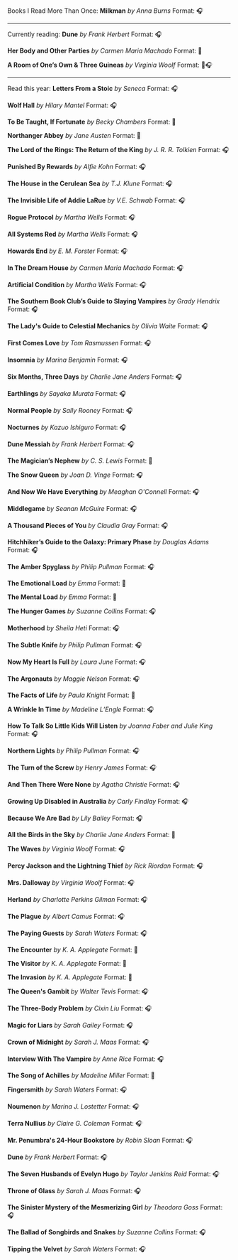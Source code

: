 Books I Read More Than Once:
**Milkman**
*by Anna Burns*
Format: 🎧

---

Currently reading:
**Dune**
*by Frank Herbert*
Format: 🎧

**Her Body and Other Parties**
*by Carmen Maria Machado*
Format: 📖

**A Room of One’s Own & Three Guineas**
*by Virginia Woolf*
Format: 💾🎧

---

Read this year:
**Letters From a Stoic**
*by Seneca*
Format: 🎧

**Wolf Hall**
*by Hilary Mantel*
Format: 🎧

**To Be Taught, If Fortunate**
*by Becky Chambers*
Format: 📖

**Northanger Abbey**
*by Jane Austen*
Format: 💾

**The Lord of the Rings: The Return of the King**
*by J. R. R. Tolkien*
Format: 🎧

**Punished By Rewards**
*by Alfie Kohn*
Format: 🎧

**The House in the Cerulean Sea**
*by T.J. Klune*
Format: 🎧

**The Invisible Life of Addie LaRue**
*by V.E. Schwab*
Format: 🎧

**Rogue Protocol**
*by Martha Wells*
Format: 🎧

**All Systems Red**
*by Martha Wells*
Format: 🎧

**Howards End**
*by E. M. Forster*
Format: 🎧

**In The Dream House**
*by Carmen Maria Machado*
Format: 🎧

**Artificial Condition**
*by Martha Wells*
Format: 🎧

**The Southern Book Club’s Guide to Slaying Vampires**
*by Grady Hendrix*
Format: 🎧

**The Lady's Guide to Celestial Mechanics**
*by Olivia Waite*
Format: 🎧

**First Comes Love**
*by Tom Rasmussen*
Format: 🎧

**Insomnia**
*by Marina Benjamin*
Format: 🎧

**Six Months, Three Days**
*by Charlie Jane Anders*
Format: 🎧

**Earthlings**
*by Sayaka Murata*
Format: 🎧

**Normal People**
*by Sally Rooney*
Format: 🎧

**Nocturnes**
*by Kazuo Ishiguro*
Format: 🎧

**Dune Messiah**
*by Frank Herbert*
Format: 🎧

**The Magician’s Nephew**
*by C. S. Lewis*
Format: 📖

**The Snow Queen**
*by Joan D. Vinge*
Format: 🎧

**And Now We Have Everything**
*by Meaghan O'Connell*
Format: 🎧

**Middlegame**
*by Seanan McGuire*
Format: 🎧

**A Thousand Pieces of You**
*by Claudia Gray*
Format: 🎧

**Hitchhiker’s Guide to the Galaxy: Primary Phase**
*by Douglas Adams*
Format: 🎧

**The Amber Spyglass**
*by Philip Pullman*
Format: 🎧

**The Emotional Load**
*by Emma*
Format: 📖

**The Mental Load**
*by Emma*
Format: 📖

**The Hunger Games**
*by Suzanne Collins*
Format: 🎧

**Motherhood**
*by Sheila Heti*
Format: 🎧

**The Subtle Knife**
*by Philip Pullman*
Format: 🎧

**Now My Heart Is Full**
*by Laura June*
Format: 🎧

**The Argonauts**
*by Maggie Nelson*
Format: 🎧

**The Facts of Life**
*by Paula Knight*
Format: 💾

**A Wrinkle In Time**
*by Madeline L’Engle*
Format: 🎧

**How To Talk So Little Kids Will Listen**
*by Joanna Faber and Julie King*
Format: 🎧

**Northern Lights**
*by Philip Pullman*
Format: 🎧

**The Turn of the Screw**
*by Henry James*
Format: 🎧

**And Then There Were None**
*by Agatha Christie*
Format: 🎧

**Growing Up Disabled in Australia**
*by Carly Findlay*
Format: 🎧

**Because We Are Bad**
*by Lily Bailey*
Format: 🎧

**All the Birds in the Sky**
*by Charlie Jane Anders*
Format: 💾

**The Waves**
*by Virginia Woolf*
Format: 🎧

**Percy Jackson and the Lightning Thief**
*by Rick Riordan*
Format: 🎧

**Mrs. Dalloway**
*by Virginia Woolf*
Format: 🎧

**Herland**
*by Charlotte Perkins Gilman*
Format: 🎧

**The Plague**
*by Albert Camus*
Format: 🎧

**The Paying Guests**
*by Sarah Waters*
Format: 🎧

**The Encounter**
*by K. A. Applegate*
Format: 💾

**The Visitor**
*by K. A. Applegate*
Format: 💾

**The Invasion**
*by K. A. Applegate*
Format: 💾

**The Queen's Gambit**
*by Walter Tevis*
Format: 🎧

**The Three-Body Problem**
*by Cixin Liu*
Format: 🎧

**Magic for Liars**
*by Sarah Gailey*
Format: 🎧

**Crown of Midnight**
*by Sarah J. Maas*
Format: 🎧

**Interview With The Vampire**
*by Anne Rice*
Format: 🎧

**The Song of Achilles**
*by Madeline Miller*
Format: 💾

**Fingersmith**
*by Sarah Waters*
Format: 🎧

**Noumenon**
*by Marina J. Lostetter*
Format: 🎧

**Terra Nullius**
*by Claire G. Coleman*
Format: 🎧

**Mr. Penumbra's 24-Hour Bookstore**
*by Robin Sloan*
Format: 🎧

**Dune**
*by Frank Herbert*
Format: 🎧

**The Seven Husbands of Evelyn Hugo**
*by Taylor Jenkins Reid*
Format: 🎧

**Throne of Glass**
*by Sarah J. Maas*
Format: 🎧

**The Sinister Mystery of the Mesmerizing Girl**
*by Theodora Goss*
Format: 🎧

**The Ballad of Songbirds and Snakes**
*by Suzanne Collins*
Format: 🎧

**Tipping the Velvet**
*by Sarah Waters*
Format: 🎧

